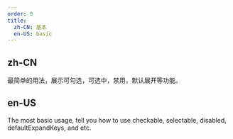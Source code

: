 ```yaml
---
order: 0
title:
  zh-CN: 基本
  en-US: basic
---
```


## zh-CN

最简单的用法，展示可勾选，可选中，禁用，默认展开等功能。

## en-US

The most basic usage, tell you how to use checkable, selectable, disabled, defaultExpandKeys, and etc.
